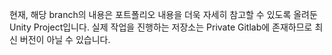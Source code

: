 현재, 해당 branch의 내용은 포트폴리오 내용을 더욱 자세히 참고할 수 있도록 올려둔 Unity Project입니다.
실제 작업을 진행하는 저장소는 Private Gitlab에 존재하므로 최신 버전이 아닐 수 있습니다.
